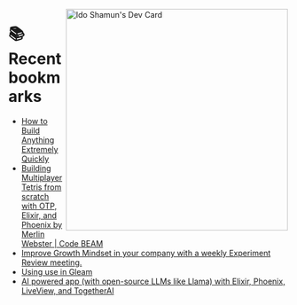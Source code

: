 <a href="https://app.daily.dev/idoshamun"><img src="https://api.daily.dev/devcards/v2/28849d86070e4c099c877ab6837c61f0.png?type=default&r=auy" align="right" width="400" alt="Ido Shamun's Dev Card"/></a>

# 📚 Recent bookmarks
<!-- BOOKMARKS:START -->
- [How to Build Anything Extremely Quickly](https://app.daily.dev/posts/oMbD0fCAL?utm_source=rss&utm_medium=bookmarks&utm_campaign=28849d86070e4c099c877ab6837c61f0)
- [Building Multiplayer Tetris from scratch with OTP, Elixir, and Phoenix by Merlin Webster | Code BEAM](https://app.daily.dev/posts/MmgcnGtC5?utm_source=rss&utm_medium=bookmarks&utm_campaign=28849d86070e4c099c877ab6837c61f0)
- [Improve Growth Mindset in your company with a weekly Experiment Review meeting.](https://app.daily.dev/posts/MxtYGPFKe?utm_source=rss&utm_medium=bookmarks&utm_campaign=28849d86070e4c099c877ab6837c61f0)
- [Using use in Gleam](https://app.daily.dev/posts/JVASLbjKN?utm_source=rss&utm_medium=bookmarks&utm_campaign=28849d86070e4c099c877ab6837c61f0)
- [AI powered app &lpar;with open-source LLMs like Llama&rpar; with Elixir, Phoenix, LiveView, and TogetherAI](https://app.daily.dev/posts/WxnjVOfjv?utm_source=rss&utm_medium=bookmarks&utm_campaign=28849d86070e4c099c877ab6837c61f0)
<!-- BOOKMARKS:END -->
